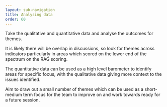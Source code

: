 ```yaml
---
layout: sub-navigation
title: Analysing data
order: 60
---
```


Take the qualitative and quantitative data and analyse the outcomes for themes.

It is likely there will be overlap in discussions, so look for themes across indicators particularly in areas which scored on the lower end of the spectrum on the RAG scoring.

The quantitative data can be used as a high level barometer to identify areas for specific focus, with the qualitative data giving more context to the issues identified.

Aim to draw out a small number of themes which can be used as a short-medium term focus for the team to improve on and work towards ready for a future session.
